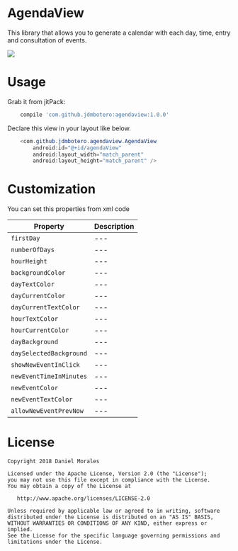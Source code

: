 # AgendaView

This library that allows you to generate a calendar with each day, time, entry and consultation of events.

[![](https://jitpack.io/v/jdmbotero/AgendaView.svg)](https://jitpack.io/#jdmbotero/AgendaView)

Usage
===============================

Grab it from jitPack:

```groovy
    compile 'com.github.jdmbotero:agendaview:1.0.0'
````

Declare this view in your layout like below.

```java
    <com.github.jdmbotero.agendaview.AgendaView
        android:id="@+id/agendaView"
        android:layout_width="match_parent"
        android:layout_height="match_parent" />
````


Customization
===============================

You can set this properties from xml code


| Property                | Description |
| ---                     | ---         |
| `firstDay`              | ---         |
| `numberOfDays`          | ---         |
| `hourHeight`            | ---         |
| `backgroundColor`       | ---         |
| `dayTextColor`          | ---         |
| `dayCurrentColor`       | ---         |
| `dayCurrentTextColor`   | ---         |
| `hourTextColor`         | ---         |
| `hourCurrentColor`      | ---         |
| `dayBackground`         | ---         |
| `daySelectedBackground` | ---         |
| `showNewEventInClick`   | ---         |
| `newEventTimeInMinutes` | ---         |
| `newEventColor`         | ---         |
| `newEventTextColor`     | ---         |
| `allowNewEventPrevNow`  | ---         |



License
===============================

    Copyright 2018 Daniel Morales

    Licensed under the Apache License, Version 2.0 (the "License");
    you may not use this file except in compliance with the License.
    You may obtain a copy of the License at

       http://www.apache.org/licenses/LICENSE-2.0

    Unless required by applicable law or agreed to in writing, software
    distributed under the License is distributed on an "AS IS" BASIS,
    WITHOUT WARRANTIES OR CONDITIONS OF ANY KIND, either express or implied.
    See the License for the specific language governing permissions and
    limitations under the License.
